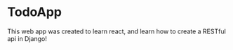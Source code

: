 # TodoApp
This web app was created to learn react, and learn how to create a RESTful api in Django!
